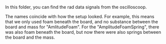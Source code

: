 In this folder, you can find the rad data signals from the oscilloscoop. 

The names coincide with how the setup looked. For example, this means that we only used foam beneath the board, and no substance between the board and mass for "AmlitudeFoam". For the "AmplitudeFoamSpring", there was also foam beneath the board, but now there were also springs between the board and the mass.